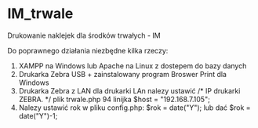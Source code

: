 # IM_trwale
Drukowanie naklejek dla środków trwałych - IM

Do poprawnego działania niezbędne kilka rzeczy:
1. XAMPP na Windows lub Apache na Linux z dostepem do bazy danych
2. Drukarka Zebra USB + zainstalowany program Broswer Print dla Windows
3. Drukarka Zebra z LAN 
   dla drukarki LAn nalezy ustawić /* IP drukarki ZEBRA. */
   plik trwale.php 94 linijka     $host = "192.168.7.105";
3. Nalezy ustawić rok w pliku config.php:    $rok = date("Y");  lub dać $rok = date("Y")-1;
